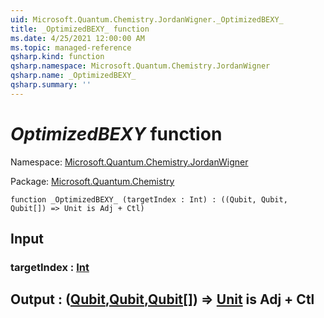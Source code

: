 ```yaml
---
uid: Microsoft.Quantum.Chemistry.JordanWigner._OptimizedBEXY_
title: _OptimizedBEXY_ function
ms.date: 4/25/2021 12:00:00 AM
ms.topic: managed-reference
qsharp.kind: function
qsharp.namespace: Microsoft.Quantum.Chemistry.JordanWigner
qsharp.name: _OptimizedBEXY_
qsharp.summary: ''
---
```


# _OptimizedBEXY_ function

Namespace: [Microsoft.Quantum.Chemistry.JordanWigner](xref:Microsoft.Quantum.Chemistry.JordanWigner)

Package: [Microsoft.Quantum.Chemistry](https://nuget.org/packages/Microsoft.Quantum.Chemistry)




```qsharp
function _OptimizedBEXY_ (targetIndex : Int) : ((Qubit, Qubit, Qubit[]) => Unit is Adj + Ctl)
```


## Input

### targetIndex : [Int](xref:microsoft.quantum.qsharp.valueliterals#int-literals)





## Output : ([Qubit](xref:microsoft.quantum.qsharp.valueliterals#qubit-literals),[Qubit](xref:microsoft.quantum.qsharp.valueliterals#qubit-literals),[Qubit](xref:microsoft.quantum.qsharp.valueliterals#qubit-literals)[]) => [Unit](xref:microsoft.quantum.qsharp.valueliterals#unit-literal)  is Adj + Ctl

